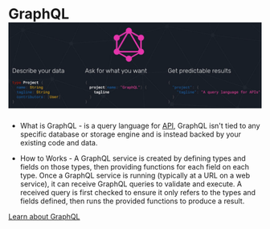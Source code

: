 # GraphQL  ![](./images/1.png)

* What is GraphQL - is a  query  language for [API](https://www.mulesoft.com/resources/api/what-is-an-api), GraphQL isn't tied to any specific database or storage engine and is instead backed by your existing code and data.

* How to Works - A GraphQL service is created by defining types and fields on those types, then providing functions for each field on each type. Once a GraphQL service is running (typically at a URL on a web service), it can receive GraphQL queries to validate and execute. A received query is first checked to ensure it only refers to the types and fields defined, then runs the provided functions to produce a result.





[Learn about GraphQL](https://graphql.org/learn/)



